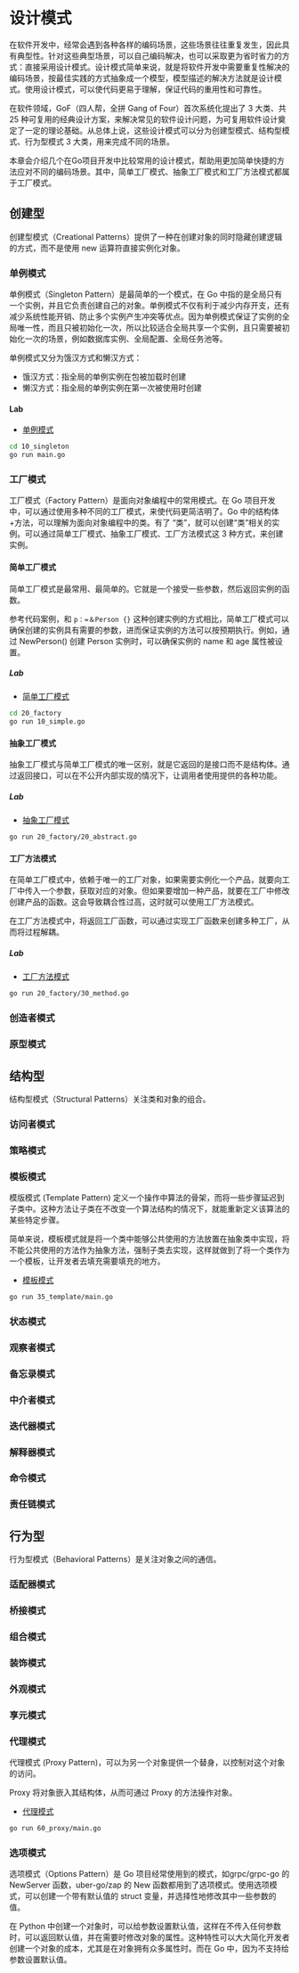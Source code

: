 # 设计模式

在软件开发中，经常会遇到各种各样的编码场景，这些场景往往重复发生，因此具有典型性。针对这些典型场景，可以自己编码解决，也可以采取更为省时省力的方式：直接采用设计模式。设计模式简单来说，就是将软件开发中需要重复性解决的编码场景，按最佳实践的方式抽象成一个模型，模型描述的解决方法就是设计模式。使用设计模式，可以使代码更易于理解，保证代码的重用性和可靠性。

在软件领域，GoF（四人帮，全拼 Gang of Four）首次系统化提出了 3 大类、共 25 种可复用的经典设计方案，来解决常见的软件设计问题，为可复用软件设计奠定了一定的理论基础。从总体上说，这些设计模式可以分为创建型模式、结构型模式、行为型模式 3 大类，用来完成不同的场景。

本章会介绍几个在Go项目开发中比较常用的设计模式，帮助用更加简单快捷的方法应对不同的编码场景。其中，简单工厂模式、抽象工厂模式和工厂方法模式都属于工厂模式。

## 创建型

创建型模式（Creational Patterns）提供了一种在创建对象的同时隐藏创建逻辑的方式，而不是使用 new 运算符直接实例化对象。

### 单例模式

单例模式（Singleton Pattern）是最简单的一个模式，在 Go 中指的是全局只有一个实例，并且它负责创建自己的对象。单例模式不仅有利于减少内存开支，还有减少系统性能开销、防止多个实例产生冲突等优点。因为单例模式保证了实例的全局唯一性，而且只被初始化一次，所以比较适合全局共享一个实例，且只需要被初始化一次的场景，例如数据库实例、全局配置、全局任务池等。

单例模式又分为饿汉方式和懒汉方式：

- 饿汉方式：指全局的单例实例在包被加载时创建
- 懒汉方式：指全局的单例实例在第一次被使用时创建

#### Lab

- [单例模式](10_singleton/main.go)

```bash
cd 10_singleton
go run main.go
```

### 工厂模式

工厂模式（Factory Pattern）是面向对象编程中的常用模式。在 Go 项目开发中，可以通过使用多种不同的工厂模式，来使代码更简洁明了。Go 中的结构体+方法，可以理解为面向对象编程中的类。有了 “类”，就可以创建“类”相关的实例。可以通过简单工厂模式、抽象工厂模式、工厂方法模式这 3 种方式，来创建实例。

#### 简单工厂模式

简单工厂模式是最常用、最简单的。它就是一个接受一些参数，然后返回实例的函数。

参考代码案例，和 `p：=＆Person {}` 这种创建实例的方式相比，简单工厂模式可以确保创建的实例具有需要的参数，进而保证实例的方法可以按预期执行。例如，通过 NewPerson() 创建 Person 实例时，可以确保实例的 name 和 age 属性被设置。

##### Lab

- [简单工厂模式](20_factory/10_simple.go)

```bash
cd 20_factory
go run 10_simple.go
```

#### 抽象工厂模式

抽象工厂模式与简单工厂模式的唯一区别，就是它返回的是接口而不是结构体。通过返回接口，可以在不公开内部实现的情况下，让调用者使用提供的各种功能。

##### Lab

- [抽象工厂模式](20_factory/20_abstract.go)

```bash
go run 20_factory/20_abstract.go
```

#### 工厂方法模式

在简单工厂模式中，依赖于唯一的工厂对象，如果需要实例化一个产品，就要向工厂中传入一个参数，获取对应的对象。但如果要增加一种产品，就要在工厂中修改创建产品的函数。这会导致耦合性过高，这时就可以使用工厂方法模式。

在工厂方法模式中，将返回工厂函数，可以通过实现工厂函数来创建多种工厂，从而将过程解耦。

##### Lab
- [工厂方法模式](20_factory/30_method.go)

```bash
go run 20_factory/30_method.go
```

### 创造者模式



### 原型模式



## 结构型

结构型模式（Structural Patterns）关注类和对象的组合。



### 访问者模式



### 策略模式

### 模板模式

模版模式 (Template Pattern)  定义一个操作中算法的骨架，而将一些步骤延迟到子类中。这种方法让子类在不改变一个算法结构的情况下，就能重新定义该算法的某些特定步骤。

简单来说，模板模式就是将一个类中能够公共使用的方法放置在抽象类中实现，将不能公共使用的方法作为抽象方法，强制子类去实现，这样就做到了将一个类作为一个模板，让开发者去填充需要填充的地方。

- [模板模式](35_template/main.go)

```bash
go run 35_template/main.go
```

### 状态模式



### 观察者模式



### 备忘录模式



### 中介者模式



### 迭代器模式



### 解释器模式



### 命令模式



### 责任链模式



## 行为型

行为型模式（Behavioral Patterns）是关注对象之间的通信。



### 适配器模式



### 桥接模式



### 组合模式



### 装饰模式



### 外观模式



### 享元模式



### 代理模式

代理模式 (Proxy Pattern)，可以为另一个对象提供一个替身，以控制对这个对象的访问。

Proxy 将对象嵌入其结构体，从而可通过 Proxy 的方法操作对象。

- [代理模式](60_proxy/main.go)

```bash
go run 60_proxy/main.go
```

### 选项模式

选项模式（Options Pattern）是 Go 项目经常使用到的模式，如grpc/grpc-go 的 NewServer 函数，uber-go/zap 的 New 函数都用到了选项模式。使用选项模式，可以创建一个带有默认值的 struct 变量，并选择性地修改其中一些参数的值。

在 Python 中创建一个对象时，可以给参数设置默认值，这样在不传入任何参数时，可以返回默认值，并在需要时修改对象的属性。这种特性可以大大简化开发者创建一个对象的成本，尤其是在对象拥有众多属性时。而在 Go 中，因为不支持给参数设置默认值。

